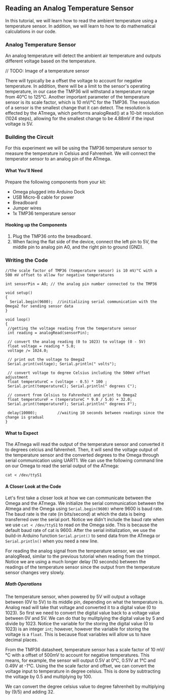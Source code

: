 ## Reading an Analog Temperature Sensor

<!-- // description of what this experiment will accomplish and what we'll learn -->
In this tutorial, we will learn how to read the ambient temperature using a temperature sensor. In addition, we will learn to how to do mathematical calculations in our code.

### Analog Temperature Sensor
<!-- // should be its own markdown file

// detects the ambient air temperature
// outputs different voltage based on the temperature -->

An analog temperature will detect the ambient air temperature and outputs different voltage based on the temperature. 

// TODO: Image of a temperature sensor

There will typically be a offset the voltage to account for negative temperature. In addition, there will be a limit to the sensor's operating temperature, in our case the TMP36 will withstand a temperature range from 40°C to 125°C. Another important parameter of the temperature sensor is its scale factor, which is 10 mV/°C for the TMP36. The resolution of a sensor is the smallest change that it can detect. The resolution is effected by the ATmega, which performs analogRead() at a 10-bit resolution (1024 steps), allowing for the smallest change to be 4.88mV if the input voltage is 5V.

### Building the Circuit

<!-- // very straight-forward circuit: provide power and ground to the sensor, connect the signal to an atmega analog pin -->
For this experiment we will be using the TMP36 temperature sensor to measure the temperature in Celsius and Fahrenheit. We will connect the temperator sensor to an analog pin of the ATmega.

#### What You'll Need

Prepare the following components from your kit:

* Omega plugged into Arduino Dock
* USB Micro-B cable for power
* Breadboard
* Jumper wires
* 1x TMP36 temperature sensor

#### Hooking up the Components

<!-- // walkthrough all of the wiring
// potentially isolate the push button instructions into it's own markdown file -->

1. Plug the TMP36 onto the breadboard.
2. When facing the flat side of the device, connect the left pin to 5V, the middle pin to analog pin A0, and the right pin to ground (GND). 

### Writing the Code

<!-- // write code that:
//  * reads the sensor voltage
//  * converts it to degrees
//  * prints it on the serial line
//    * maybe make it detect once every 10 seconds -->

``` arduino
//the scale factor of TMP36 (temperature sensor) is 10 mV/°C with a 500 mV offset to allow for negative temperatures

int sensorPin = A0; // the analog pin number connected to the TMP36
                                           
void setup()
{
  Serial.begin(9600);  //initializing serial communication with the Omega2 for sending sensor data
}
 
void loop()
{
 //getting the voltage reading from the temperature sensor
 int reading = analogRead(sensorPin);  
 
 // convert the analog reading (0 to 1023) to voltage (0 - 5V)
 float voltage = reading * 5.0;
 voltage /= 1024.0; 
 
 // print out the voltage to Omega2
 Serial.print(voltage); Serial.println(" volts");
 
 // convert voltage to degree Celsius including the 500mV offset adjustment
 float temperatureC = (voltage - 0.5) * 100 ;  
 Serial.print(temperatureC); Serial.println(" degrees C");
 
 // convert from Celsius to Fahrenheit and print to Omega2
 float temperatureF = (temperatureC * 9.0 / 5.0) + 32.0;
 Serial.print(temperatureF); Serial.println(" degrees F");
 
 delay(10000);         //waiting 10 seconds between readings since the change is gradual
}
```

#### What to Expect

<!-- // make the omega connect to the microcontroller using uart1 (link to the article), read the temperature data -->
The ATmega will read the output of the temperature sensor and converted it to degrees celcius and fahrenheit. Then, it will send the voltage output of the temperature sensor and the converted degrees to the Omega through serial communication using UART1. We can use the following command line on our Omega to read the serial output of the ATmega:

```
cat < /dev/ttyS1
```

#### A Closer Look at the Code

Let's first take a closer look at how we can communicate between the Omega and the ATmega. We initialize the serial communication between the Atmega and the Omega using `Serial.begin(9600)` where 9600 is baud rate. The baud rate is the rate (in bits/second) at which the data is being transferred over the serial port. Notice we didn't include the baud rate when we use `cat < /dev/ttyS1` to read on the Omega side. This is because the default baud rate of cat is 9600. After the serial initialization, we use the build-in Arduino function `Serial.print()` to send data from the ATmega or `Serial.println()` when you need a new line.

For reading the analog signal from the temperature sensor, we use analogRead, similar to the previous tutorial when reading from the trimpot. Notice we are using a much longer delay (10 seconds) between the readings of the temperature sensor since the output from the temperature sensor changes very slowly. 

##### Math Operations

<!-- // give an overview of how we did that convertsion math -->
The temperature sensor, when powered by 5V will output a voltage between (0V to 5V) to its middle pin, depending on what the temperature is. Analog read will take that voltage and converted it to a digital value (0 to 1023). So first we need to convert the digital value back to a voltage value between 0V and 5V. We can do that by mulitplying the digital value by 5 and divide by 1023. Notice the variable for the storing the digital value (0 to 1023) is an integer `int`; however, however the variable for storing the voltage is a `float`. This is because float variables will allow us to have decimal places.

From the TMP36 datasheet, temperature sensor has a scale factor of 10 mV/°C with a offset of 500mV to account for negative temperatures. This means, for example, the sensor will output 0.5V at 0°C, 0.51V at 1°C and 0.49V at -1°C. Using the the scale factor and offset, we can convert the voltage input to temperature in degree celsius. This is done by subtracting the voltage by 0.5 and multiplying by 100.

We can convert the degree celsius value to degree fahrenheit by multiplying by (9/5) and adding 32.